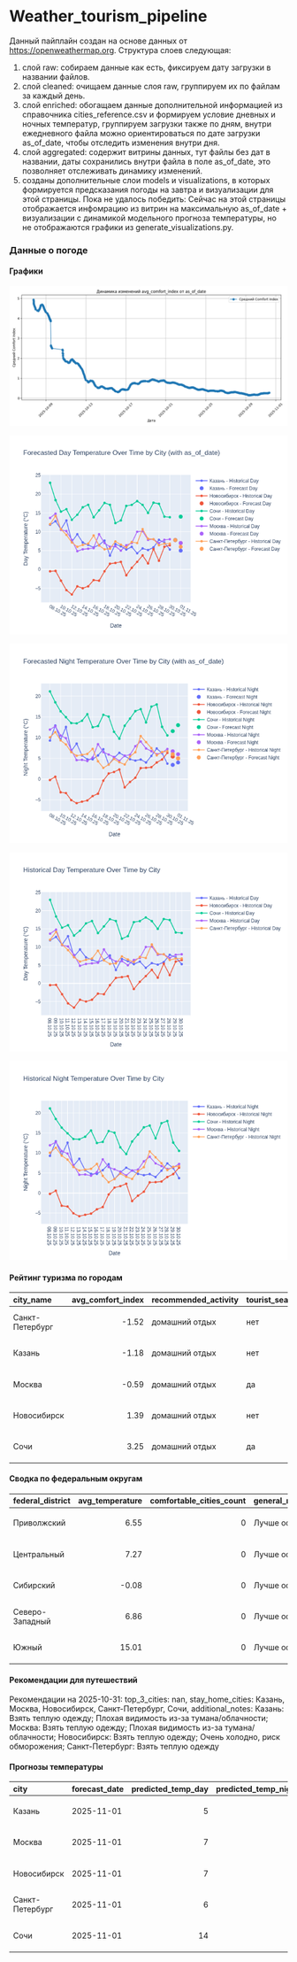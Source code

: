 # Weather_tourism_pipeline
Данный пайплайн создан на основе данных от https://openweathermap.org.
Структура слоев следующая:
  1) слой raw: 
  собираем данные как есть, фиксируем дату загрузки в названии файлов.
  2) слой cleaned:
  очищаем данные слоя raw, группируем их по файлам за каждый день.
  3) слой enriched:
  обогащаем данные дополнительной информацией из справочника cities_reference.csv и формируем условие дневных и ночных температур,
  группируем загрузки также по дням, внутри ежедневного файла можно ориентироваться по дате загрузки as_of_date, чтобы отследить изменения внутри дня.
  4) слой aggregated:
   содержит витрины данных, тут файлы без дат в названии, даты сохранились внутри файла в поле as_of_date, это позволняет отслеживать динамику изменений.
  6) созданы дополнительные слои models и visualizations, в которых формируется предсказания погоды на завтра и визуализации для этой страницы.
  Пока не удалось победить: Сейчас на этой страницы отображается инфомрацию из витрин на максимальную as_of_date + визуализации с динамикой модельного прогноза температуры, 
  но не отображаются графики из generate_visualizations.py.
<!-- WEATHER DATA START -->
### Данные о погоде

#### Графики
![Comfort Index Trend](data/visualizations/comfort_index_trend.png)

![Forecasted Day Temperature](data/visualizations/forecasted_day_temperature.png)

![Forecasted Night Temperature](data/visualizations/forecasted_night_temperature.png)

![Historical Day Temperature](data/visualizations/historical_day_temperature.png)

![Historical Night Temperature](data/visualizations/historical_night_temperature.png)

#### Рейтинг туризма по городам
| city_name       |   avg_comfort_index | recommended_activity   | tourist_season_match   | tourism_season   | tour_recommendation       | as_of_date          |
|:----------------|--------------------:|:-----------------------|:-----------------------|:-----------------|:--------------------------|:--------------------|
| Санкт-Петербург |               -1.52 | домашний отдых         | нет                    | Май-Сентябрь     | домашний отдых вне сезона | 2025-10-31 08:31:00 |
| Казань          |               -1.18 | домашний отдых         | нет                    | Май-Сентябрь     | домашний отдых вне сезона | 2025-10-31 08:31:00 |
| Москва          |               -0.59 | домашний отдых         | да                     | Круглогодично    | домашний отдых в сезон    | 2025-10-31 08:31:00 |
| Новосибирск     |                1.39 | домашний отдых         | нет                    | Июнь-Август      | домашний отдых вне сезона | 2025-10-31 08:31:00 |
| Сочи            |                3.25 | домашний отдых         | да                     | Май-Октябрь      | домашний отдых в сезон    | 2025-10-31 08:31:00 |

#### Сводка по федеральным округам
| federal_district   |   avg_temperature |   comfortable_cities_count | general_recommendation   | as_of_date          |
|:-------------------|------------------:|---------------------------:|:-------------------------|:--------------------|
| Приволжский        |              6.55 |                          0 | Лучше остаться дома      | 2025-10-31 08:31:00 |
| Центральный        |              7.27 |                          0 | Лучше остаться дома      | 2025-10-31 08:31:00 |
| Сибирский          |             -0.08 |                          0 | Лучше остаться дома      | 2025-10-31 08:31:00 |
| Северо-Западный    |              6.86 |                          0 | Лучше остаться дома      | 2025-10-31 08:31:00 |
| Южный              |             15.01 |                          0 | Лучше остаться дома      | 2025-10-31 08:31:00 |

#### Рекомендации для путешествий
Рекомендации на 2025-10-31: top_3_cities: nan, stay_home_cities: Казань, Москва, Новосибирск, Санкт-Петербург, Сочи, additional_notes: Казань: Взять теплую одежду; Плохая видимость из-за тумана/облачности; Москва: Взять теплую одежду; Плохая видимость из-за тумана/облачности; Новосибирск: Взять теплую одежду; Очень холодно, риск обморожения; Санкт-Петербург: Взять теплую одежду

#### Прогнозы температуры
| city            | forecast_date   |   predicted_temp_day |   predicted_temp_night | model_type       | as_of_date          |
|:----------------|:----------------|---------------------:|-----------------------:|:-----------------|:--------------------|
| Казань          | 2025-11-01      |                    5 |                      4 | LinearRegression | 2025-10-31 08:31:13 |
| Москва          | 2025-11-01      |                    7 |                      6 | LinearRegression | 2025-10-31 08:31:13 |
| Новосибирск     | 2025-11-01      |                    7 |                      5 | LinearRegression | 2025-10-31 08:31:13 |
| Санкт-Петербург | 2025-11-01      |                    6 |                      5 | LinearRegression | 2025-10-31 08:31:13 |
| Сочи            | 2025-11-01      |                   14 |                     13 | LinearRegression | 2025-10-31 08:31:13 |


<!-- WEATHER DATA END -->
